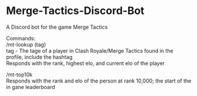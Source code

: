 # Merge-Tactics-Discord-Bot
A Discord bot for the game Merge Tactics

Commands:  
/mt-lookup (tag)  
tag - The tage of a player in Clash Royale/Merge Tactics found in the profile, include the hashtag  
Responds with the rank, highest elo, and current elo of the player

/mt-top10k  
Responds with the rank and elo of the person at rank 10,000; the start of the in gane leaderboard  